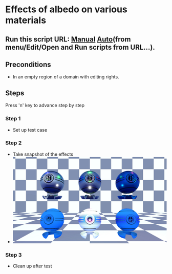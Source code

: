 # Effects of albedo on various materials
## Run this script URL: [Manual](https://raw.githubusercontent.com/highfidelity/hifi_tests/master/tests/engine/render/material/albedo/test.js)   [Auto](https://raw.githubusercontent.com/highfidelity/hifi_tests/master/tests/engine/render/material/albedo/testAuto.js)(from menu/Edit/Open and Run scripts from URL...).

## Preconditions
- In an empty region of a domain with editing rights.

## Steps
Press 'n' key to advance step by step

### Step 1
- Set up test case
### Step 2
- Take snapshot of the effects
- ![](./ExpectedImage_00000.png)
### Step 3
- Clean up after test
